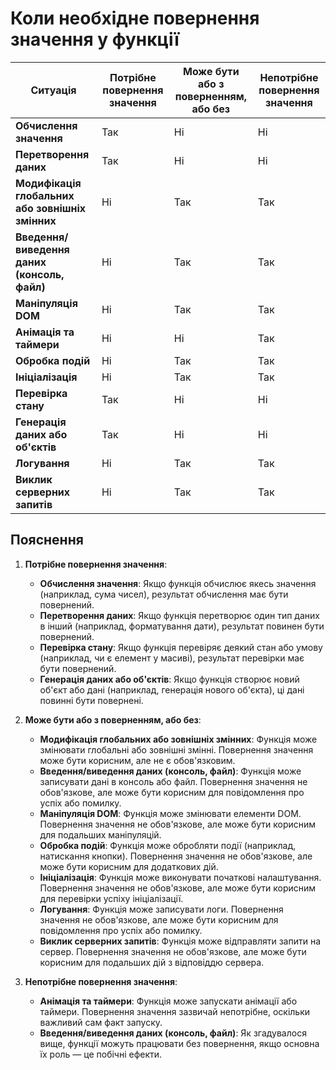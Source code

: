 # Коли необхідне повернення значення у функції

| **Ситуація**                                     | **Потрібне повернення значення** | **Може бути або з поверненням, або без** | **Непотрібне повернення значення** |
| ------------------------------------------------ | -------------------------------- | ---------------------------------------- | ---------------------------------- |
| **Обчислення значення**                          | Так                              | Ні                                       | Ні                                 |
| **Перетворення даних**                           | Так                              | Ні                                       | Ні                                 |
| **Модифікація глобальних або зовнішніх змінних** | Ні                               | Так                                      | Так                                |
| **Введення/виведення даних (консоль, файл)**     | Ні                               | Так                                      | Так                                |
| **Маніпуляція DOM**                              | Ні                               | Так                                      | Так                                |
| **Анімація та таймери**                          | Ні                               | Ні                                       | Так                                |
| **Обробка подій**                                | Ні                               | Так                                      | Так                                |
| **Ініціалізація**                                | Ні                               | Так                                      | Так                                |
| **Перевірка стану**                              | Так                              | Ні                                       | Ні                                 |
| **Генерація даних або об'єктів**                 | Так                              | Ні                                       | Ні                                 |
| **Логування**                                    | Ні                               | Так                                      | Так                                |
| **Виклик серверних запитів**                     | Ні                               | Так                                      | Так                                |

## Пояснення

1. **Потрібне повернення значення**:

   - **Обчислення значення**: Якщо функція обчислює якесь значення (наприклад, сума чисел), результат обчислення має бути повернений.
   - **Перетворення даних**: Якщо функція перетворює один тип даних в інший (наприклад, форматування дати), результат повинен бути повернений.
   - **Перевірка стану**: Якщо функція перевіряє деякий стан або умову (наприклад, чи є елемент у масиві), результат перевірки має бути повернений.
   - **Генерація даних або об'єктів**: Якщо функція створює новий об'єкт або дані (наприклад, генерація нового об'єкта), ці дані повинні бути повернені.

2. **Може бути або з поверненням, або без**:

   - **Модифікація глобальних або зовнішніх змінних**: Функція може змінювати глобальні або зовнішні змінні. Повернення значення може бути корисним, але не є обов'язковим.
   - **Введення/виведення даних (консоль, файл)**: Функція може записувати дані в консоль або файл. Повернення значення не обов'язкове, але може бути корисним для повідомлення про успіх або помилку.
   - **Маніпуляція DOM**: Функція може змінювати елементи DOM. Повернення значення не обов'язкове, але може бути корисним для подальших маніпуляцій.
   - **Обробка подій**: Функція може обробляти події (наприклад, натискання кнопки). Повернення значення не обов'язкове, але може бути корисним для додаткових дій.
   - **Ініціалізація**: Функція може виконувати початкові налаштування. Повернення значення не обов'язкове, але може бути корисним для перевірки успіху ініціалізації.
   - **Логування**: Функція може записувати логи. Повернення значення не обов'язкове, але може бути корисним для повідомлення про успіх або помилку.
   - **Виклик серверних запитів**: Функція може відправляти запити на сервер. Повернення значення не обов'язкове, але може бути корисним для подальших дій з відповіддю сервера.

3. **Непотрібне повернення значення**:
   - **Анімація та таймери**: Функція може запускати анімації або таймери. Повернення значення зазвичай непотрібне, оскільки важливий сам факт запуску.
   - **Введення/виведення даних (консоль, файл)**: Як згадувалося вище, функції можуть працювати без повернення, якщо основна їх роль — це побічні ефекти.
